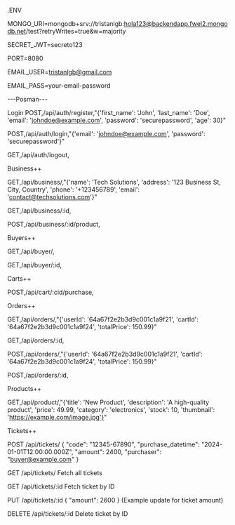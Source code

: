.ENV

MONGO_URI=mongodb+srv://tristanlgb:hola123@backendapp.fwel2.mongodb.net/test?retryWrites=true&w=majority


SECRET_JWT=secreto123


PORT=8080


EMAIL_USER=tristanlgb@gmail.com


EMAIL_PASS=your-email-password



---Posman---


Login
POST,/api/auth/register,"{'first_name': 'John', 'last_name': 'Doe', 'email': 'johndoe@example.com', 'password': 'securepassword', 'age': 30}"


POST,/api/auth/login,"{'email': 'johndoe@example.com', 'password': 'securepassword'}"


GET,/api/auth/logout,

Business++


GET,/api/business/,"{'name': 'Tech Solutions', 'address': '123 Business St, City, Country', 'phone': '+123456789', 'email': 'contact@techsolutions.com'}"


GET,/api/business/:id,


POST,/api/business/:id/product,

Buyers++


GET,/api/buyer/,


GET,/api/buyer/:id,

Carts++


POST,/api/cart/:cid/purchase,

Orders++


GET,/api/orders/,"{'userId': '64a67f2e2b3d9c001c1a9f21', 'cartId': '64a67f2e2b3d9c001c1a9f24', 'totalPrice': 150.99}"


GET,/api/orders/:id,


POST,/api/orders/,"{'userId': '64a67f2e2b3d9c001c1a9f21', 'cartId': '64a67f2e2b3d9c001c1a9f24', 'totalPrice': 150.99}"


POST,/api/orders/:id,

Products++


GET,/api/product/,"{'title': 'New Product', 'description': 'A high-quality product', 'price': 49.99, 'category': 'electronics', 'stock': 10, 'thumbnail': 'https://example.com/image.jpg'}"

Tickets++


POST	/api/tickets/	{ "code": "12345-67890", "purchase_datetime": "2024-01-01T12:00:00.000Z", "amount": 2400, "purchaser": "buyer@example.com" }


GET	/api/tickets/	Fetch all tickets


GET	/api/tickets/:id	Fetch ticket by ID


PUT	/api/tickets/:id	{ "amount": 2600 } (Example update for ticket amount)


DELETE	/api/tickets/:id	Delete ticket by ID


